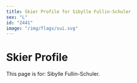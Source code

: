 ```yaml
---
title: Skier Profile for Sibylle Fullin-Schuler
sex: "L"
id: "2441"
image: "/img/flags/sui.svg" 
---
```


# Skier Profile

This page is for: Sibylle Fullin-Schuler.
    